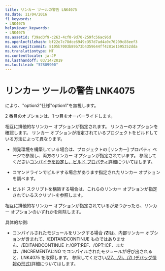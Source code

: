 ```yaml
---
title: リンカー ツールの警告 LNK4075
ms.date: 11/04/2016
f1_keywords:
- LNK4075
helpviewer_keywords:
- LNK4075
ms.assetid: f39ad3f9-c263-4cf0-9d70-259fc56ac96d
ms.openlocfilehash: bf22e7c78dce6949c357d7ad4a0c76209c88eef3
ms.sourcegitcommit: 8105b7003b89b73b4359644ff4281e1595352dda
ms.translationtype: MT
ms.contentlocale: ja-JP
ms.lasthandoff: 03/14/2019
ms.locfileid: "57809900"
---
```

# <a name="linker-tools-warning-lnk4075"></a>リンカー ツールの警告 LNK4075

により、"option2"仕様"option1"を無視します。

2 番目のオプションは、1 つ目をオーバーライドします。

相互に排他的なリンカー オプションが指定されます。  リンカーのオプションを確認します。  リンカー オプションが指定されているプロジェクトをビルドしている方法によって異なります。

- 開発環境を構築している場合は、プロジェクトの [リンカー] プロパティ ページで参照し、両方のリンカー オプションが指定されています。  参照してください[コンパイラを設定し、ビルド プロパティ](../../build/working-with-project-properties.md)詳細についてはします。

- コマンドラインでビルドする場合があります指定されたリンカー オプションを調べます。

- ビルド スクリプトを構築する場合は、これらのリンカー オプションが指定されているスクリプトを参照します。

相互に排他的なリンカー オプションが指定されているが見つかったら、リンカー オプションのいずれかを削除します。

具体的な例:

- コンパイルされたモジュールをリンクする場合 **/ZI**は、内部リンカー オプションが含まれて、/EDITANDCONTINUE ものではありません、/EDITANDCONTINUE と/OPT:REF、/OPT:ICF、または、/INCREMENTAL:NO でコンパイルされたモジュールが呼び出されると、LNK4075 を取得します。  参照してください[/Z7、/Zi、/ZI (デバッグ情報の形式)](../../build/reference/z7-zi-zi-debug-information-format.md)詳細についてはします。